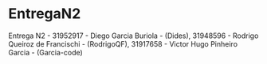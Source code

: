 # EntregaN2
Entrega N2 - 31952917 - Diego Garcia Buriola - (Dides), 31948596 - Rodrigo Queiroz de Francischi - (RodrigoQF), 31917658 - Victor Hugo Pinheiro Garcia - (Garcia-code)  
